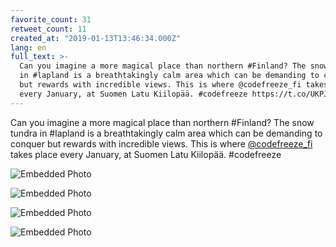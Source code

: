 ```yaml
---
favorite_count: 31
retweet_count: 11
created_at: "2019-01-13T13:46:34.000Z"
lang: en
full_text: >-
  Can you imagine a more magical place than northern #Finland? The snow tundra
  in #lapland is a breathtakingly calm area which can be demanding to conquer
  but rewards with incredible views. This is where @codefreeze_fi takes place
  every January, at Suomen Latu Kiilopää. #codefreeze https://t.co/UKPJcxopp4
---
```


Can you imagine a more magical place than northern #Finland? The snow tundra in
#lapland is a breathtakingly calm area which can be demanding to conquer but
rewards with incredible views. This is where
[@codefreeze_fi](https://twitter.com/codefreeze_fi) takes place every January,
at Suomen Latu Kiilopää. #codefreeze

<div class="gallery gallery-4">

![Embedded Photo](https://twitter-media-coderbyheart.s3.eu-north-1.amazonaws.com/1084446608253730817-Dwy6ZLuWwAINhVh.jpg)

![Embedded Photo](https://twitter-media-coderbyheart.s3.eu-north-1.amazonaws.com/1084446608253730817-Dwy6aD8XcAAyX56.jpg)

![Embedded Photo](https://twitter-media-coderbyheart.s3.eu-north-1.amazonaws.com/1084446608253730817-Dwy6azyXcAMZq4n.jpg)

![Embedded Photo](https://twitter-media-coderbyheart.s3.eu-north-1.amazonaws.com/1084446608253730817-Dwy6boXW0AA4ltk.jpg)

</div>
